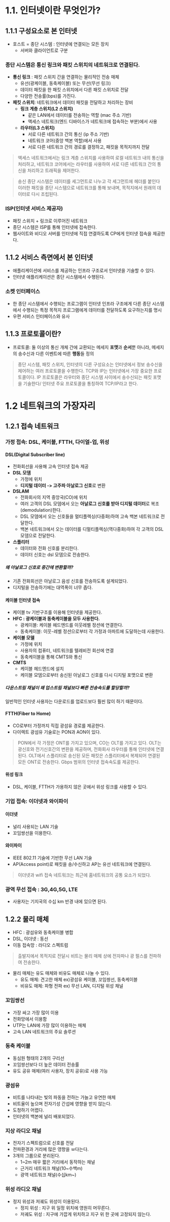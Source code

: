 # 1.1. 인터넷이란 무엇인가?
## 1.1.1 구성요소로 본 인터넷
- 호스트 = 종단 시스템 : 인터넷에 연결되는 모든 장치
    - 서버와 클라이언트로 구분

### 종단 시스템은 통신 링크와 패킷 스위치의 네트워크로 연결된다.
- **통신 링크** : 패킷 스위치 간을 연결하는 물리적인 전송 매체
    - 유선(광케이블, 동축케이블) 또는 무선(무선 링크)
    - 데이터 패킷을 한 패킷 스위치에서 다른 패킷 스위치로 전달
    - 다양한 전송률(bps)를 가진다.
- **패킷 스위치**: 네트워크에서 데이터 패킷을 전달하고 처리하는 장비
    - **링크 계층 스위치(L2 스위치)**
        - 같은 LAN에서 데이터를 전송하는 역할 (mac 주소 기반)
        - 액세스 네트워크(엔드 디바이스가 네트워크에 접속하는 부분)에서 사용
    - **라우터(L3 스위치)**
        - 서로 다른 네트워크 간의 통신 (ip 주소 기반)
        - 네트워크 코어(중앙 백본 역할)에서 사용
        - 서로 다른 네트워크 간의 경로를 결정하고, 패킷을 목적지까지 전달
> 액세스 네트워크에서는 링크 계층 스위치를 사용하여 로컬 네트워크 내의 통신을 처리하고,
> 네트워크 코어에서는 라우터를 사용하여 서로 다른 네트워크 간의 통신을 처리하고 트래픽을 제어한다.


> 송신 종단 시스템은 데이터를 세그먼트로 나누고 각 세그먼트에 헤더를 붙인다
> 이러한 패킷을 종단 시스템으로 네트워크를 통해 보내며, 목적지에서 원래의 데이터로 다시 조립된다.
### ISP(인터넷 서비스 제공자)
- 패킷 스위치 + 링크로 이루어진 네트워크
- 종단 시스템은 ISP를 통해 인터넷에 접속한다.
- 웹사이트와 비디오 서버를 인터넷에 직접 연결하도록 CP에게 인터넷 접속을 제공한다.

## 1.1.2 서비스 측면에서 본 인터넷
- 애플리케이션에 서비스를 제공하는 인프라 구조로서 인터넷을 기술할 수 있다.
- 인터넷 애플리케이션은 종단 시스템에서 수행된다.

### 소켓 인터페이스
- 한 종단 시스템에서 수행되는 프로그램이 인터넷 인프라 구조에게 다른 종단 시스템에서 수행되는 특정 목적지 프로그램에게 데이터를 전달하도록 요구하는지를 명시
- 우편 서비스 인터페이스와 유사

## 1.1.3 프로토콜이란?
- 프로토콜: 둘 이상의 통신 개체 간에 교환되는 메세지 **포맷**과 **순서**뿐 아니라, 메세지의 송수신과 다른 이벤트에 따른 **행동**들 정의
> 종단 시스템, 패킷 스위치, 인터넷의 다른 구성요소는 인터넷에서 정보 송수신을 제어하는 여러 프로토콜을 수행한다.
> TCP와 IP는 인터넷에서 가장 중요한 프로토콜이다.
> IP 프로토콜은 라우터와 종단 시스템 사이에서 송수신되는 패킷 포맷을 기술한다/
> 인터넷 주요 프로토콜을 통칭하여 TCP/IP라고 한다.
# 1.2 네트워크의 가장자리
## 1.2.1 접속 네트워크
### 가정 접속: DSL, 케이블, FTTH, 다이얼-업, 위성
#### DSL(Digital Subscriber line)
- 전화회선을 사용해 고속 인터넷 접속 제공
- **DSL 모뎀**
    - 가정에 위치
    - **디지털 데이터 -> 고주파 아날로그 신호**로 변환
- **DSLAM**
    - 전화회사의 지역 중앙국(CO)에 위치
    - 여러 고객의 DSL 모뎀에서 오는 **아날로그 신호를 받아 디지털 데이터**로 복조(demodulation)한다.
    - DSL 모뎀에서 오는 신호들을 멀티플렉싱(다중화)하여 고속 백본 네트워크로 전달한다.
    - 백본 네트워크에서 오는 데이터를 디멀티플렉싱(역다중화)하여 각 고객의 DSL 모뎀으로 전달한다.
- **스플리터**
    - 데이터와 전화 신호를 분리한다.
    - 데이터 신호는 dsl 모뎀으로 전송한다.

##### 왜 아날로그 신호로 중간에 변환할까?
- 기존 전화회선은 아날로그 음성 신호를 전송하도록 설계되었다.
- 디지털을 전송하기에는 대역폭이 너무 좁다.

#### 케이블 인터넷 접속
- 케이블 tv 기반구조를 이용해 인터넷을 제공한다.
- **HFC : 광케이블과 동축케이블을 모두 사용한다.**
    - 광케이블: 케이블 헤드엔드를 이웃레벨 정션에 연결한다.
    - 동축케이블: 이웃-레벨 정션으로부터 각 가정과 아파트에 도달하는데 사용한다.
- **케이블 모델**
    - 가정에 위치
    - 사용자의 컴퓨터, 네트워크를 텔레비전 회선에 연결
    - 동축케이블을 통해 CMTS와 통신
- **CMTS**
    - 케이블 헤드엔드에 설치
    - 케이블 모뎀으로부터 송신된 아날로그 신호를 다시 디지털 포맷으로 변환
##### 다운스트림 채널이 왜 업스트림 채널보다 빠른 전송속도를 할당할까?
일반적인 인터넷 사용자는 다운로드를 업로드보다 훨씬 많이 하기 때문이다.

#### FTTH(Fiber to Home)
- CO로부터 가정까지 직접 광섬유 경로를 제공한다.
- 다이렉트 광섬유 기술로는 PON과 AON이 있다.

> PON에서 각 가정은 ONT를 가지고 있으며, CO는 OLT를 가지고 있다.
> OLT는 광신호와 전기신호간의 변환을 제공하며, 전화회사 라우터를 통해 인터넷에 연결된다.
> OLT에서 스플리터로 송신된 모든 패킷은 스플리터에서 복제되어 연결된 모든 ONT로 전송한다.
> Gbps 범위의 인터넷 접속속도를 제공한다.

#### 위성 링크
- DSL, 케이블, FTTH가 가용하지 않은 곳에서 위성 링크를 사용할 수 있다.

### 기업 접속: 이더넷과 와이파이
#### 이더넷
- 널리 사용되는 LAN 기술
- 꼬임쌍선을 이용한다.

#### 와이파이
- IEEE 802.11 기술에 기반한 무선 LAN 기술
- AP(Access point)로 패킷을 송/수신하고 AP는 유선 네트워크에 연결된다.

> 이더넷과 wifi 접속 네트워크는 최근에 홈네트워크의 공통 요소가 되었다.

### 광역 무선 접속 : 3G,4G,5G, LTE
- 사용자는 기지국의 수십 km 반경 내에 있으면 된다.

## 1.2.2 물리 매체
- HFC : 광섬유와 동축케이블 병합
- DSL, 이더넷 : 동선
- 이동 접속망 : 라디오 스펙트럼

> 출발지에서 목적지로 전달시 비트는 물리 매체 상에 전자파나 광 펄스를 전파하여 전송한다.

- 물리 매체는 유도 매체와 비유도 매체로 나눌 수 있다.
    - 유도 매체: 견고한 매체 ex)광섬유 케이블, 꼬임쌍선, 동축케이블
    - 비유도 매체: 파형 전파 ex) 무선 LAN, 디지털 위성 채널

### 꼬임쌍선
- 가장 싸고 가장 많이 이용
- 전화망에서 이용함
- UTP는 LAN에 가장 많이 이용하는 매체
- 고속 LAN 네트워크의 주요 솔루션

### 동축 케이블
- 동심원 형태의 2개의 구리선
- 꼬임쌍선보다 더 높은 데이터 전송률
- 유도 공유 매체(여러 사용자, 장치 공유)로 사용 가능

### 광섬유
- 비트를 나타내는 빛의 파동을 전하는 가늘고 유연한 매체
- 비트율이 높으며 전자기성 간섭에 영향을 받지 않는다.
- 도청하기 어렵다.
- 인터넷의 백본에 널리 배포되었다.

### 지상 라디오 채널
- 전자기 스펙트럼으로 신호를 전달
- 전파환경과 거리에 많은 영향을 ㅂ다는다.
- 3개의 그룹으로 분리된다.
    - 1~2m 매우 짧은 거리에서 동작하는 채널
    - 근거리 네트워크 채널(10~수백m)
    - 광역 네트워크 채널(수십km~)

### 위성 라디오 채널
- 정지 위성과 저궤도 위성이 이용된다.
    - 정지 위성 : 지구 위 일정 위치에 영원히 머무른다.
    - 저궤도 위성 : 지구에 가깝게 위치하고 지구 위 한 곳에 고정되지 않는다.
